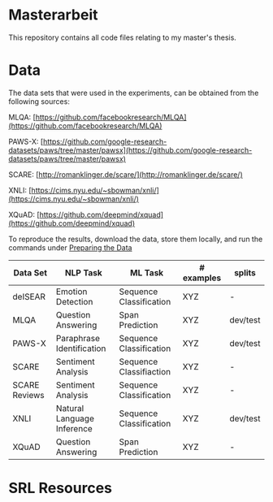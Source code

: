 # Masterarbeit

This repository contains all code files relating to my master's thesis.

# Data

The data sets that were used in the experiments, can be obtained from the following sources:

MLQA: [https://github.com/facebookresearch/MLQA](https://github.com/facebookresearch/MLQA)

PAWS-X: [https://github.com/google-research-datasets/paws/tree/master/pawsx](https://github.com/google-research-datasets/paws/tree/master/pawsx)

SCARE: [http://romanklinger.de/scare/](http://romanklinger.de/scare/)

XNLI: [https://cims.nyu.edu/~sbowman/xnli/](https://cims.nyu.edu/~sbowman/xnli/)

XQuAD: [https://github.com/deepmind/xquad](https://github.com/deepmind/xquad)

To reproduce the results, download the data, store them locally, and run the commands under [Preparing the Data](#preparing-the-data)

| Data Set | NLP Task | ML Task | \# examples | splits |
| -------- | -------- | ------- | ----------- | ------ |
| deISEAR |  Emotion Detection | Sequence Classification  | XYZ | - |
| MLQA | Question Answering | Span Prediction | XYZ | dev/test |
| PAWS-X | Paraphrase Identification | Sequence Classification | XYZ | dev/test |
| SCARE | Sentiment Analysis | Sequence Classifiaction | XYZ | - |
| SCARE Reviews |  Sentiment Analysis | Sequence Classification | XYZ | - |
| XNLI | Natural Language Inference | Sequence Classification |  XYZ | dev/test |
| XQuAD | Question Answering | Span Prediction | XYZ | - |


# SRL Resources
